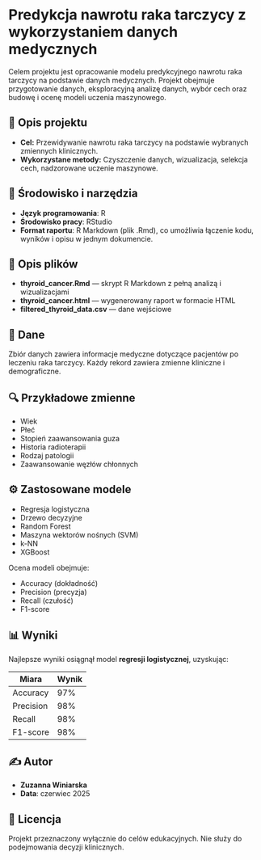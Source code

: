# Predykcja nawrotu raka tarczycy z wykorzystaniem danych medycznych

Celem projektu jest opracowanie modelu predykcyjnego nawrotu raka tarczycy na podstawie danych medycznych. Projekt obejmuje przygotowanie danych, eksploracyjną analizę danych, wybór cech oraz budowę i ocenę modeli uczenia maszynowego.

## 📌 Opis projektu

- **Cel:** Przewidywanie nawrotu raka tarczycy na podstawie wybranych zmiennych klinicznych.
- **Wykorzystane metody:** Czyszczenie danych, wizualizacja, selekcja cech, nadzorowane uczenie maszynowe.

## 📌 Środowisko i narzędzia
- **Język programowania**: R
- **Środowisko pracy**: RStudio
- **Format raportu**: R Markdown (plik .Rmd), co umożliwia łączenie kodu, wyników i opisu w jednym dokumencie.

## 📌 Opis plików
- **thyroid_cancer.Rmd** — skrypt R Markdown z pełną analizą i wizualizacjami
- **thyroid_cancer.html** — wygenerowany raport w formacie HTML
- **filtered_thyroid_data.csv** — dane wejściowe


## 🧬 Dane

Zbiór danych zawiera informacje medyczne dotyczące pacjentów po leczeniu raka tarczycy. Każdy rekord zawiera zmienne kliniczne i demograficzne.

## 🔍 Przykładowe zmienne

- Wiek
- Płeć
- Stopień zaawansowania guza
- Historia radioterapii
- Rodzaj patologii
- Zaawansowanie węzłów chłonnych

## ⚙️ Zastosowane modele

- Regresja logistyczna
- Drzewo decyzyjne
- Random Forest
- Maszyna wektorów nośnych (SVM)
- k-NN
- XGBoost

Ocena modeli obejmuje:
- Accuracy (dokładność)
- Precision (precyzja)
- Recall (czułość)
- F1-score

## 📊 Wyniki

Najlepsze wyniki osiągnął model **regresji logistycznej**, uzyskując:

| Miara       | Wynik |
|-------------|-------|
| Accuracy    | 97%   |
| Precision   | 98%   |
| Recall      | 98%   |
| F1-score    | 98%   |


## ✍️ Autor
- **Zuzanna Winiarska**
- **Data**: czerwiec 2025

## 📄 Licencja
Projekt przeznaczony wyłącznie do celów edukacyjnych. Nie służy do podejmowania decyzji klinicznych.
